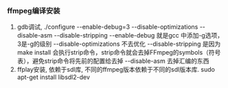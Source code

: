 ### ffmpeg编译安装
1. gdb调试, ./configure --enable-debug=3 --disable-optimizations --disable-asm --disable-stripping
   --enable-debug  就是gcc 中添加-g选项， 3是-g的级别
   --disable-optimizations 不去优化
   --disable-stripping  是因为make install 会执行strip命令，strip命令就会去掉FFmpeg的symbols（符号表），避免strip命令将先前的配置给去掉
   --disable-asm 去掉汇编的东西
2. ffplay安装, 依赖于sdl库, 不同的ffmpeg版本依赖于不同的sdl版本库.
   sudo apt-get install libsdl2-dev
